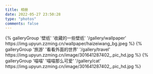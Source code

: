 ```yaml
---
title: 相册
date: 2022-05-27 23:50:28
type: "photos"
comments: false
---
```


<div class="gallery-group-main">
{% galleryGroup '壁纸' '收藏的一些壁纸' '/gallery/wallpaper' https://img.upyun.zzming.cn/wallpaper/haizeiwang_bg.jpeg %}
{% galleryGroup '旅游' '看看外面的世界' '/gallery/travel' https://img.upyun.zzming.cn/image/301641287402_.pic_hd.jpg %}
{% galleryGroup '喵喵' '喵喵那么可爱' '/gallery/cat' https://img.upyun.zzming.cn/image/301641287402_.pic_hd.jpg %}
</div>